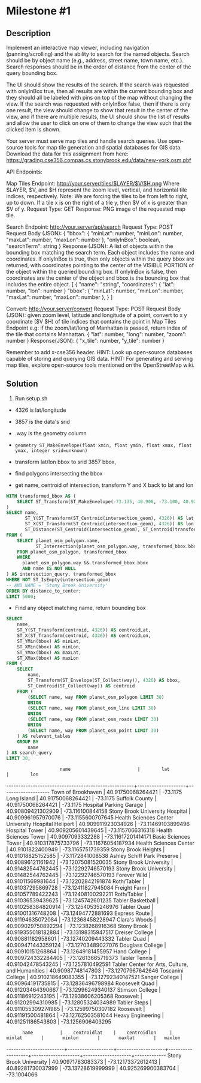 # Milestone #1

## Description

Implement an interactive map viewer, including navigation (panning/scrolling)
and the ability to search for the named objects.  Search should be by object name
(e.g., address, street name, town name, etc.).  Search responses should be in
the order of distance from the center of the query bounding box.

The UI should show the results of the search.  If the search was requested with
onlyInBox true, then all results are within the current bounding box and they
should all be labeled with pins on top of the map without changing the view.  If
the search was requested with onlyInBox false, then if there is only one result,
the view should change to show that result in the center of the view, and if there
are multiple results, the UI should show the list of results and allow the user
to click on one of them to change the view such that the clicked item is shown.

Your server must serve map tiles and handle search queries. Use open-source tools
for map tile generation and spatial databases for GIS data.  Download the data
for this assignment from here: https://grading.cse356.compas.cs.stonybrook.edu/data/new-york.osm.pbf

API Endpoints:

Map Tiles Endpoint: http://your.server/tiles/$LAYER/$V/$H.png
Where $LAYER, $V, and $H represent the zoom level, vertical, and horizontal tile
indices, respectively. 
Note: We are forcing the tiles to be from left to right, up to down. If a tile x
is on the right of a tile y, then $V of x is greater than $V of y.
Request Type: GET
Response: PNG image of the requested map tile.

Search Endpoint: http://your.server/api/search
Request Type: POST
Request Body (JSON):
{
  "bbox": {
    "minLat": number,
    "minLon": number,
    "maxLat": number,
    "maxLon": number
  },
  "onlyInBox": boolean,
  "searchTerm": string
}
Response (JSON): A list of objects within the bounding box matching the search
term. Each object includes the name and coordinates.  If onlyInBox is true, then
only objects within the query bbox are returned, with coordinates pointing to the
center of the VISIBLE PORTION of the object within the queried bounding box.  If
onlyInBox is false, then coordinates are the center of the object and bbox is the
bounding box that includes the entire object.
[
  {
    "name": "string",
    "coordinates": {
      "lat": number,
      "lon": number
    }
    "bbox": {
      "minLat": number,
      "minLon": number,
      "maxLat": number,
      "maxLon": number
    },
  }
]

Convert: http://your.server/convert
Request Type: POST
Request Body (JSON): given zoom level, latitude and longitude of a point, convert
to x y coordinate ($V $H) of tile indices that contains the point in Map Tiles Endpoint
e.g: if the zoom/lat/long of Manhattan is passed, return index of the tile that
contains Manhattan.
{
  "lat": number,
  "long": number,
  "zoom": number
}
Response(JSON): 
{
  "x_tile": number,
  "y_tile": number
}


Remember to add x-cse356 header.
HINT: Look up open-source databases capable of storing and querying GIS data.
HINT: For generating and serving map tiles, explore open-source tools mentioned
on the OpenStreetMap wiki.

## Solution

1. Run setup.sh


* 4326 is lat/longitude
* 3857 is the data's srid
* .way is the geometry column
* `geometry ST_MakeEnvelope(float xmin, float ymin, float xmax, float ymax, integer srid=unknown)`

* transform lat/lon bbox to srid 3857 bbox,
* find polygons intersecting the bbox
* get name, centroid of intersection, transform Y and X back to lat and lon

```SQL
WITH transformed_bbox AS (
    SELECT ST_Transform(ST_MakeEnvelope(-73.135, 40.908, -73.100, 40.927, 4326), 3857) AS bbox
)
SELECT name,
       ST_Y(ST_Transform(ST_Centroid(intersection_geom), 4326)) AS lat,
       ST_X(ST_Transform(ST_Centroid(intersection_geom), 4326)) AS lon,
       ST_Distance(ST_Centroid(intersection_geom), ST_Centroid(transformed_bbox.bbox)) AS distance_to_center
FROM (
    SELECT planet_osm_polygon.name,
           ST_Intersection(planet_osm_polygon.way, transformed_bbox.bbox) AS intersection_geom
    FROM planet_osm_polygon, transformed_bbox
    WHERE 
      planet_osm_polygon.way && transformed_bbox.bbox
      AND name IS NOT NULL
) AS intersection_query, transformed_bbox
WHERE NOT ST_IsEmpty(intersection_geom)
-- AND NAME = 'Stony Brook University'
ORDER BY distance_to_center;
LIMIT 5000;
```

* Find any object matching name, return bounding box

```SQL
SELECT
    name,
    ST_Y(ST_Transform(centroid, 4326)) AS centroidLat,
    ST_X(ST_Transform(centroid, 4326)) AS centroidLon,
    ST_YMin(bbox) AS minLat,
    ST_XMin(bbox) AS minLon,
    ST_YMax(bbox) AS maxLat,
    ST_XMax(bbox) AS maxLon
FROM (
    SELECT 
        name,
        ST_Transform(ST_Envelope(ST_Collect(way)), 4326) AS bbox,
        ST_Centroid(ST_Collect(way)) AS centroid
    FROM (
        (SELECT name, way FROM planet_osm_polygon LIMIT 30)
        UNION
        (SELECT name, way FROM planet_osm_line LIMIT 30)
        UNION
        (SELECT name, way FROM planet_osm_roads LIMIT 30)
        UNION
        (SELECT name, way FROM planet_osm_point LIMIT 30)
    ) AS relevant_tables
    GROUP BY 
        name
) AS search_query
LIMIT 30;
```

                        name                         |        lat         |        lon         
-----------------------------------------------------+--------------------+--------------------
 Town of Brookhaven                                  |  40.91750068264421 |           -73.1175
 Long Island                                         |  40.91750068264421 |           -73.1175
 Suffolk County                                      |  40.91750068264421 |           -73.1175
 Hospital Parking Garage                             |  40.90809421302909 |   -73.116100844158
 Stony Brook University Hospital                     | 40.909961957970076 |  -73.1155600707645
 Health Sciences Center University Hospital Heliport | 40.909911923034926 | -73.11469103899496
 Hospital Tower                                      | 40.909205601439645 |  -73.1157066316318
 Health Sciences Tower                               |   40.9097093332288 | -73.11617201414171
 Basic Sciences Tower                                | 40.910317875733796 | -73.11676054187934
 Health Sciences Center                              |   40.9101822400949 |  -73.1165751739359
 Stony Brook Heights                                 |  40.91018825152585 |  -73.1172841008538
 Ashley Schiff Park Preserve                         |  40.90896121161942 | -73.12075081520035
 Stony Brook University                              |  40.91482544762445 | -73.12292746570193
 Stony Brook University                              |  40.91482544762445 | -73.12292746570193
 Forever Wild                                        |  40.91011569981644 | -73.12202842191874
 Roth/Tabler                                         |  40.91037295869728 | -73.12411827945084
 Freight Farm                                        |  40.91057789422243 | -73.12408100292211
 Roth/Tabler                                         |  40.91036539439625 |  -73.1245742601235
 Tabler Basketball                                   | 40.910258384820914 | -73.12540535246976
 Tabler Quad                                         |  40.91001316748208 | -73.12494772881693
 Express Route                                       |  40.91194635072084 | -73.12368458228947
 Clara's Woods                                       | 40.909029750892294 |  -73.1238268916368
 Stony Brook                                         | 40.919355018182884 | -73.13198315947517
 Dreiser College                                     |  40.90881182958601 | -73.12740209443332
 Tabler Quad                                         | 40.909471443359124 | -73.12703489027076
 Douglass College                                    |  40.90910151268864 | -73.12649181455957
 Hand College                                        | 40.909724332284405 | -73.12613665719373
 Tabler Tennis                                       |  40.91042478543245 |  -73.1257810492591
 Tabler Center for Arts, Culture, and Humanities     |  40.90987748147803 | -73.12707967642646
 Toscanini College                                   | 40.910218649083355 | -73.12792340147521
 Sanger College                                      |  40.90964191735815 | -73.12836496798984
 Roosevelt Quad                                      |  40.91203464390667 | -73.12996249340137
 Stimson College                                     |  40.91186912243195 | -73.12938606205368
 Roosevelt                                           |  40.91202994310985 | -73.12805324034989
 Tabler Steps                                        | 40.911055309274985 | -73.12599750307182
 Roosevelt                                           |  40.91191500481864 | -73.12762503581044
 Heavy Engineering                                   |  40.91251186543803 |  -73.1256906403295

          name          |    centroidlat    |    centroidlon     |      minlat       |       minlon       |       maxlat       |   maxlon    
------------------------+-------------------+--------------------+-------------------+--------------------+--------------------+-------------
 Stony Brook University | 40.90971783083373 | -73.12173372612413 | 40.89281730037999 | -73.13728619999999 | 40.925269900383704 | -73.1004066
